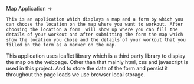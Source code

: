 Map Application -> 
    
    This is an application which displays a map and a form by which you can choose the location on the map where you want to workout. After choosing the location a form  will show up where you can fill the details of your workout and after submitting the form the map which show the location you chose and the details of your workout that you filled in the form as a marker on the map.

This application uses leaflet library which is a third party library to display the map on the webpage. Other than that mainly html, css and javascript is used in this project. And to store the data of the form and persist it throughout the page loads we use browser local storage.
